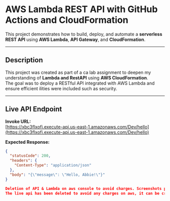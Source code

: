 #  AWS Lambda REST API with GitHub Actions and CloudFormation

This project demonstrates how to build, deploy, and automate a **serverless REST API** using **AWS Lambda**, **API Gateway**, and **CloudFormation**.

---

## Description

This project was created as part of a ca lab assignment to deepen my understanding of **Lambda and RestAPI** using **AWS CloudFormation**.  
The goal was to deploy a RESTful API integrated with AWS Lambda and ensure efficient ilities were included such as security.

---

##  Live API Endpoint

**Invoke URL:**  
[https://xbc3flxofi.execute-api.us-east-1.amazonaws.com/Dev/hello](https://xbc3flxofi.execute-api.us-east-1.amazonaws.com/Dev/hello)


**Expected Response:**
```json
{
  "statusCode": 200,
  "headers": {
    "Content-Type": "application/json"
  },
  "body": "{\"message\": \"Hello, Abbie!\"}"
}

Deletion of API & Lambda on aws console to avoid charges. Screenshots provided in both the github folder and Word document.
The live api has been deleted to avoid any charges on aws, it can be created at anytime using the templates provided.



